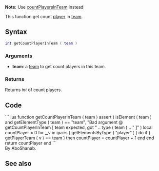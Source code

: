 **Note:** Use [countPlayersInTeam](/countPlayersInTeam.md "wikilink") instead

This function get count [player](/player.md "wikilink") in [team](/team.md "wikilink").

Syntax
------

``` lua
int getCountPlayerInTeam ( team )
```

### Arguments

-   **team**: a [team](/team.md "wikilink") to get count players in this team.

### Returns

Returns *int* of count players.

Code
----

<section name="Function source" class="both" show="true">
``` lua
function getCountPlayerInTeam ( team )
    assert ( isElement ( team ) and getElementType ( team ) == "team", "Bad argument @ getCountPlayerInTeam [ team expected, got " .. type ( team ) .. " ]" )
    local countPlayer = 0
    for _,v in ipairs ( getElementsByType ( "player" ) ) do
        if ( getPlayerTeam ( v ) == team ) then
            countPlayer = countPlayer + 1
        end
    end
    return countPlayer
end
```

</section>
By AboShanab.

See also
--------
